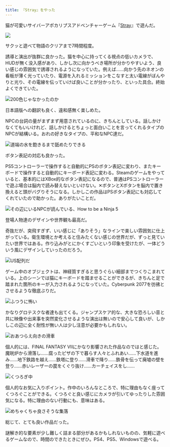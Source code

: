 ```yaml
---
title: 『Stray』をやった
---
```

猫が可愛いサイバーアポカリプスアドベンチャーゲーム『[Stray](https://store.steampowered.com/app/1332010/Stray/?l=japanese)』で遊んだ。

![](https://lh5.googleusercontent.com/9zsFqFbu3XKTwl7LwaNF5GTubek5z1DgjFaTUpPSyRfcOBXTIwjsV6BO4grsOfjJZ_RWomFtdqMgFDH6M0NQySmAIf-s9h8EdJQv-O5K0q4pOiqNzO-odJQoN-TNcUvWRtmoiXKATW3b3xDNQlDuNmU)

サクッと遊べて物語のクリアまで7時間程度。

誘導と演出が抜群に良かった。猫を中心に持ってくる視点の低いカメラで、HUDが無く没入感があり、しかし次に向かうべき場所が分かりやすいよう、良い感じの雰囲気で誘導されるようになっていた。例えば……向かう先のネオンの看板が薄く光っていたり、電源を入れるミッションをこなすと太い電線がぼんやりと光り、その電線を伝っていけば良いことが分かったり、といった具合。終始よくできていた。

![](https://lh5.googleusercontent.com/Y9TjCF-CjDfxIeHCOj-5nMNFdBYitnyyKR_yw5X_pV-cb04DhQu_zeqFYADSlVifWFOKAiJqRC_EALuTgCSB-1yNd--ipwOIl67f0kvefFwoP9P8u4U2OP64MsMZd1qvJHLg9alY0xLkSFyroieLnsg "200色じゃなかったのか")

日本語版への翻訳も良く、違和感無く楽しめた。

NPCの台詞の量がまずまず用意されているのに、きちんとしている。話しかけなくてもいいけれど、話しかけるとちょっと面白いことを言ってくれるタイプのNPCが結構いる。おれの好きなタイプの、平和なNPC達だ。

![](https://lh3.googleusercontent.com/CnyNGGCcGRVAMDJQSnNdEBM6r07Y-1nxjteL2TYTFvjMpa4MWeChhrMVBIU2uABOVbmEEX5H_ZuI6ynt3raqFepQevAa0olD_H66jYmLNanoyZMZV0oDxC-HjZbF34IR-LIdLyCm_en7JJLyC5yGpAQ "道端の水を飽きるまで舐めたりできる")

ボタン表記の対応も良かった。

PS5コントローラーで操作すると自動的にPSのボタン表記に変わり、またキーボードで操作すると自動的にキーボード表記に変わる。Steamのゲームをやっていると、基本的にはXBox的なボタン表記になるので、普通はPSコントローラーで遊ぶ場合は脳内で読み替えないといけない。✕ボタンとXボタンを脳内で置き換えると頭がバグりそうになる。しかしこの作品はPSボタン表記にも対応してくれていたので助かった。ありがたいことだ。

![](https://lh5.googleusercontent.com/gWKtnNU4zGhnKRL1HtQmhaKKGwmO_cXB526qk2aW__gDQx0EUSr_jJev0bOXkVn3HLRtfdysTU1FHYWP1ZygKxBaEhTNWhBBukr9bscvUSySb9CTt2wuov0nWzg2MVvGOq_TQrZbauMtSdQ-rwSEOas "その辺にいるNPCが読んでいる、How to be a Ninja 5")

登場人物達のデザインや世界観も最高だ。

奇抜だが、突飛すぎず、いい感じに「ありそう」なラインで楽しい雰囲気に仕上がっている。衛生環境とか考えると住みたくない感じの世界だが、ずっと見ていたい世界ではある。作り込みがとにかくすごいという印象を受けたが、一体どういう風にデザインしていったのだろう。

![](https://lh5.googleusercontent.com/Xmu_op-2w50daM-Iv-8J1OtDksy1Fz3DCyDSOwigLlKHP7SKJFHPCaQ89uirv5g3yeftDhn0LQT2DDmOUEE3kME9DvvRh53EDWv6P2lgaDH8_BuhyA1W9tJDhAIylb3YSzN_3iIWJSnzOoI4JnJlijk "US配列だ")

ゲーム中のオブジェクトは、神経質すぎると思うぐらい細部までつくりこまれている。上のシーンでは猫にキーボードを踏ませることができるが、きちんと足で踏まれた箇所のキーが入力されるようになっていた。Cyberpunk 2077を彷彿とさせるような徹底ぶりだ。

![](https://lh6.googleusercontent.com/neoOqwImd3W-Yv1T-lZbWJnnTwfwyJFxexYMMlGMHQ6pCrrvKQqzWcS_X0tnDjlRaN-xs-DDDVkW8pkGwOi6v_mrycPId9Yutci8fkX4M8AW7DUGR9VZlFvW98Kc8IeIIrK5Gr84S4FGODxiZ5Nq-j0 "ふつうに怖い")

かなりグロテスクな者達も出てくる。ジャンプスケア的な、大きな恐ろしい音と共に映像や出来事を突然変化させるような演出は無いので安心して良いが、しかしこの辺に全く耐性が無い人は少し注意が必要かもしれない。

![](https://lh4.googleusercontent.com/JhzLIxhyteBK5ZG9qwpq3s-4iXjDjG3z-ItTzInEARVDX1V2EZRt3SFrUu7x_O2nq32WABTQvDuCeqU1LrBFc3Mhpmcsa1Q2shNz90tfFgYxWPxt60cTBbSNLgMV7McbXZIflU2E1VaXNiie6s-Odtg "おあつらえ向きの滑車")

個人的には、FINAL FANTASY VIIにかなり影響された作品なのではと感じた。魔晄炉から滑落し……腐ったピザの下で暮らす人々とふれあい……下水道を進み……地下鉄路を越え……鉄塔に登り……滑車で降り……鉄骨を伝って廃墟の壁を登り……赤いレーザーの罠をくぐり抜け……カーチェイスをし……

![](https://lh6.googleusercontent.com/qK8DL0zGlHufawer-mdtWDJR4NSnCK1ox-eI4rmPh2ZccAk5WaqdwY_8oPYC4LFmfCTwZc-y5bQu85R2CCFFn-2T4XjOh2D2o4stNx-BFjEf3h9lrTSUL-3hdw4EL4aU9aHKAsNhYqm_0W-rRxSMJGE "くつろぎ中")

個人的なお気に入りポイント。作中のいろんなところで、特に理由もなく座ってくつろぐことができる。くつろぐと良い感じにカメラが引いてゆったりした雰囲気になる。特に理由のない行動にも、意味はある。

![](https://lh6.googleusercontent.com/m6QNe7aHrd9DkJjsRUBliZlsQc5EwKacSpXb70nRObwcM745B2tNsEY2wsThDP-tWbHYpoGEVaySDDBdrvMX4QixxOPUwapr2qVNJ6qS1N21x72EwzPrj1krtbE_xKXk8xb-bGd2sHShShihLpWyXoI "めちゃくちゃ良さそうな集落")

総じて、とても良い作品だった。

謎解き的な要素が少し難しく詰まる部分があるかもしれないものの、気軽に遊べるゲームなので、時間のできたときにぜひ。PS4、PS5、Windowsで遊べる。
